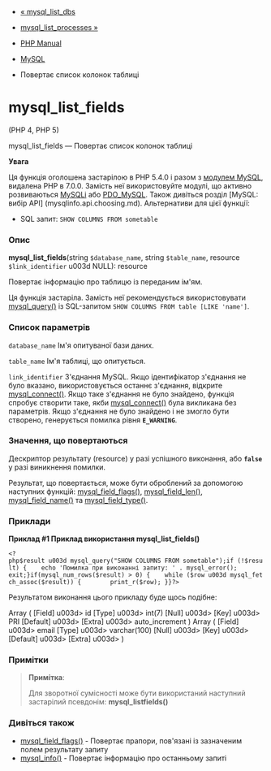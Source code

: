 - [« mysql_list_dbs](function.mysql-list-dbs.md)
- [mysql_list_processes »](function.mysql-list-processes.md)

- [PHP Manual](index.md)
- [MySQL](ref.mysql.md)
- Повертає список колонок таблиці

# mysql_list_fields

(PHP 4, PHP 5)

mysql_list_fields — Повертає список колонок таблиці

**Увага**

Ця функція оголошена застарілою в PHP 5.4.0 і разом з [модулем
MySQL](book.mysql.md), видалена PHP в 7.0.0. Замість неї використовуйте
модулі, що активно розвиваються [MySQLi](book.mysqli.md) або
[PDO_MySQL](ref.pdo-mysql.md). Також дивіться розділ [MySQL: вибір
API] (mysqlinfo.api.choosing.md). Альтернативи для цієї функції:

- SQL запит: `SHOW COLUMNS FROM sometable`

### Опис

**mysql_list_fields**(string `$database_name`, string `$table_name`,
resource `$link_identifier` u003d NULL): resource

Повертає інформацію про таблицю із переданим ім'ям.

Ця функція застаріла. Замість неї рекомендується використовувати
[mysql_query()](function.mysql-query.md) із SQL-запитом
`SHOW COLUMNS FROM table [LIKE 'name']`.

### Список параметрів

`database_name`
Ім'я опитуваної бази даних.

`table_name`
Ім'я таблиці, що опитується.

`link_identifier`
З'єднання MySQL. Якщо ідентифікатор з'єднання не було вказано,
використовується останнє з'єднання, відкрите
[mysql_connect()](function.mysql-connect.md). Якщо таке з'єднання не
було знайдено, функція спробує створити таке, якби
[mysql_connect()](function.mysql-connect.md) була викликана без
параметрів. Якщо з'єднання не було знайдено і не змогло бути створено,
генерується помилка рівня **`E_WARNING`**.

### Значення, що повертаються

Дескриптор результату (resource) у разі успішного виконання, або
**`false`** у разі виникнення помилки.

Результат, що повертається, може бути оброблений за допомогою наступних функцій:
[mysql_field_flags()](function.mysql-field-flags.md),
[mysql_field_len()](function.mysql-field-len.md),
[mysql_field_name()](function.mysql-field-name.md) та
[mysql_field_type()](function.mysql-field-type.md).

### Приклади

**Приклад #1 Приклад використання **mysql_list_fields()****

` <?php$result u003d mysql_query("SHOW COLUMNS FROM sometable");if (!$result) {    echo 'Помилка при виконанні запиту: ' . mysql_error(); exit;}if(mysql_num_rows($result) > 0) {    while ($row u003d mysql_fetch_assoc($result)) {        print_r($row); }}?> `

Результатом виконання цього прикладу буде щось подібне:

Array
(
[Field] u003d> id
[Type] u003d> int(7)
[Null] u003d>
[Key] u003d> PRI
[Default] u003d>
[Extra] u003d> auto_increment
)
Array
(
[Field] u003d> email
[Type] u003d> varchar(100)
[Null] u003d>
[Key] u003d>
[Default] u003d>
[Extra] u003d>
)

### Примітки

> **Примітка**:
>
> Для зворотної сумісності може бути використаний наступний застарілий
> псевдонім: **mysql_listfields()**

### Дивіться також

- [mysql_field_flags()](function.mysql-field-flags.md) - Повертає
прапори, пов'язані із зазначеним полем результату запиту
- [mysql_info()](function.mysql-info.md) - Повертає інформацію про
останньому запиті
